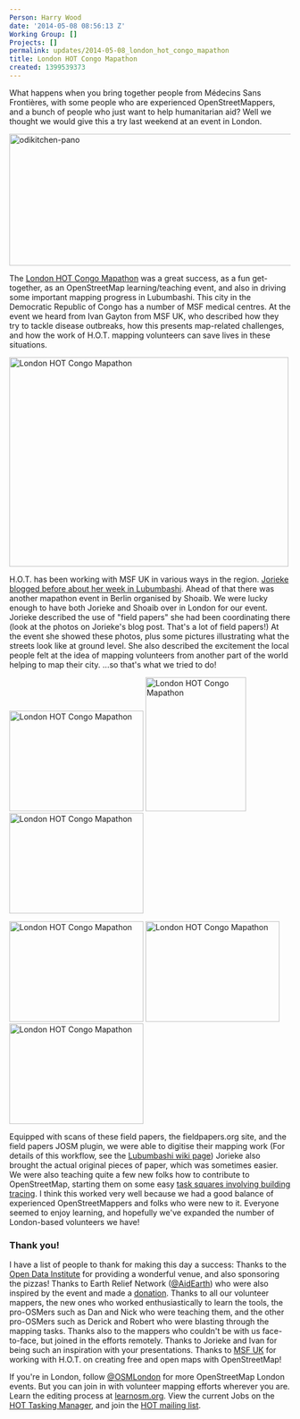 ```yaml
---
Person: Harry Wood
date: '2014-05-08 08:56:13 Z'
Working Group: []
Projects: []
permalink: updates/2014-05-08_london_hot_congo_mapathon
title: London HOT Congo Mapathon
created: 1399539373
---
```

What happens when you bring together people from Médecins Sans Frontières‎, with some people who are experienced OpenStreetMappers, and a bunch of people who just want to help humanitarian aid? Well we thought we would give this a try last weekend at an event in London.

<a href="https://www.flickr.com/photos/harrywood/13935193939" title="odikitchen-pano by Harry Wood, on Flickr"><img src="https://farm8.staticflickr.com/7386/13935193939_ee100e719b_z.jpg" width="640" height="236" alt="odikitchen-pano"></a>

The <a href="http://wiki.openstreetmap.org/wiki/2014_London_HOT_Congo_Mapathon">London HOT Congo Mapathon</a> was a great success, as a fun get-together, as an OpenStreetMap learning/teaching event, and also in driving some important mapping progress in Lubumbashi. This city in the Democratic Republic of Congo has a number of MSF medical centres. At the event we heard from Ivan Gayton from MSF UK, who described how they try to tackle disease outbreaks, how this presents map-related challenges, and how the work of H.O.T. mapping volunteers can save lives in these situations.

<a href="https://www.flickr.com/photos/harrywood/14092969202" title="London HOT Congo Mapathon by Harry Wood, on Flickr"><img src="https://farm8.staticflickr.com/7180/14092969202_ee4017b609.jpg" width="500" height="375" alt="London HOT Congo Mapathon"></a>

H.O.T. has been working with MSF UK in various ways in the region. <a href="http://hot.openstreetmap.org/updates/2014-04-01_a_week_in_lubumbashi_drc">Jorieke blogged before about her week in Lubumbashi</a>. Ahead of that there was another mapathon event in Berlin organised by Shoaib. We were lucky enough to have both Jorieke and Shoaib over in London for our event. Jorieke described the use of "field papers" she had been coordinating there (look at the photos on Jorieke's blog post. That's a lot of field papers!)   At the event she showed these photos, plus some pictures illustrating what the streets look like at ground level. She also described the excitement the local people felt at the idea of mapping volunteers from another part of the world helping to map their city. ...so that's what we tried to do!
<p align="centre">
<a href="https://www.flickr.com/photos/harrywood/14092970632" title="London HOT Congo Mapathon by Harry Wood, on Flickr"><img src="https://farm3.staticflickr.com/2936/14092970632_6ecf567e7f_m.jpg" width="240" height="180" alt="London HOT Congo Mapathon"></a> <a href="https://www.flickr.com/photos/harrywood/13909477170" title="London HOT Congo Mapathon by Harry Wood, on Flickr"><img src="https://farm8.staticflickr.com/7382/13909477170_924d335141_m.jpg" width="180" height="240" alt="London HOT Congo Mapathon"></a> <a href="https://www.flickr.com/photos/harrywood/13909482908" title="London HOT Congo Mapathon by Harry Wood, on Flickr"><img src="https://farm3.staticflickr.com/2907/13909482908_677e9d0e7e_m.jpg" width="240" height="180" alt="London HOT Congo Mapathon"></a>

<a href="https://www.flickr.com/photos/harrywood/13909439539" title="London HOT Congo Mapathon by Harry Wood, on Flickr"><img src="https://farm8.staticflickr.com/7367/13909439539_730435780e_m.jpg" width="240" height="180" alt="London HOT Congo Mapathon"></a> <a href="https://www.flickr.com/photos/harrywood/14096526154" title="London HOT Congo Mapathon by Harry Wood, on Flickr"><img src="https://farm6.staticflickr.com/5080/14096526154_d52c54899b_m.jpg" width="240" height="180" alt="London HOT Congo Mapathon"></a> <a href="https://www.flickr.com/photos/harrywood/14122185794" title="London HOT Congo Mapathon by Harry Wood, on Flickr"><img src="https://farm8.staticflickr.com/7448/14122185794_a66a0e1278_m.jpg" width="240" height="180" alt="London HOT Congo Mapathon"></a>
</p>
Equipped with scans of these field papers, the fieldpapers.org site, and the field papers JOSM plugin, we were able to digitise their mapping work (For details of this workflow, see the <a href="http://wiki.openstreetmap.org/wiki/Lubumbashi#Workflow">Lubumbashi wiki page</a>) Jorieke also brought the actual original pieces of paper, which was sometimes easier. We were also teaching quite a few new folks how to contribute to OpenStreetMap, starting them on some easy <a href="http://tasks.hotosm.org/job/459">task squares involving building tracing</a>. I think this worked very well because we had a good balance of experienced OpenStreetMappers and folks who were new to it. Everyone seemed to enjoy learning, and hopefully we've expanded the number of London-based volunteers we have!

<h3>Thank you!</h3>
I have a list of people to thank for making this day a success: Thanks to the <a href="http://theodi.org">Open Data Institute</a> for providing a wonderful venue, and also sponsoring the pizzas! Thanks to Earth Relief Network (<a href="https://twitter.com/AidEarth">@AidEarth</a>) who were also inspired by the event and made a <a href="http://hot.openstreetmap.org/donate">donation</a>.  Thanks to all our volunteer mappers, the new ones who worked enthusiastically to learn the tools, the pro-OSMers such as Dan and Nick who were teaching them, and the other pro-OSMers such as Derick and Robert who were blasting through the mapping tasks. Thanks also to the mappers who couldn't be with us face-to-face, but joined in the efforts remotely. Thanks to Jorieke and Ivan for being such an inspiration with your presentations. Thanks to <a href="http://www.msf.org.uk">MSF UK</a> for working with H.O.T. on creating free and open maps with OpenStreetMap!

If you're in London, follow <a href="https://twitter.com/OSMLondon">@OSMLondon</a> for more OpenStreetMap London events. But you can join in with volunteer mapping efforts wherever you are. Learn the editing process at <a href="http://learnosm.org/">learnosm.org</a>. View the current Jobs on the <a href="http://tasks.hotosm.org">HOT Tasking Manager</a>, and join the <a href="https://lists.openstreetmap.org/listinfo/hot">HOT mailing list</a>.
